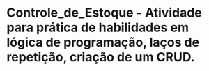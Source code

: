 # Controle_de_Estoque - Atividade para prática de habilidades em lógica de programação, laços de repetição, criação de um CRUD.
